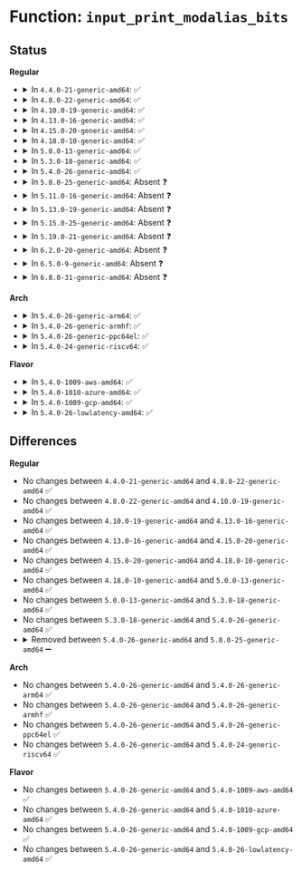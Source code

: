 # Function: <code>input_print_modalias_bits</code>

## Status
<b>Regular</b>
<ul>
<li>
<details>
<summary>In <code>4.4.0-21-generic-amd64</code>: ✅</summary>

```c
int input_print_modalias_bits(char * buf, int size, char name, long unsigned int * bm, unsigned int min_bit, unsigned int max_bit)
```

```json
{
  "name": "input_print_modalias_bits",
  "collision_type": "Unique Static",
  "inline_type": "No",
  "funcs": [
    {
      "addr": 18446744071585559344,
      "name": "input_print_modalias_bits",
      "external": false,
      "loc": "drivers/input/input.c:1318",
      "file": "drivers/input/input.c",
      "inline": "seen, unknown",
      "caller_inline": [],
      "caller_func": [
        "drivers/input/input.c:input_print_modalias",
        "drivers/input/input.c:input_print_modalias",
        "drivers/input/input.c:input_print_modalias",
        "drivers/input/input.c:input_print_modalias",
        "drivers/input/input.c:input_print_modalias",
        "drivers/input/input.c:input_print_modalias",
        "drivers/input/input.c:input_print_modalias",
        "drivers/input/input.c:input_print_modalias",
        "drivers/input/input.c:input_print_modalias"
      ]
    }
  ],
  "symbols": [
    {
      "addr": 18446744071585559344,
      "name": "input_print_modalias_bits",
      "section": ".text",
      "bind": "STB_LOCAL",
      "size": 189
    }
  ]
}
```
</details>
</li>
<li>
<details>
<summary>In <code>4.8.0-22-generic-amd64</code>: ✅</summary>

```c
int input_print_modalias_bits(char * buf, int size, char name, long unsigned int * bm, unsigned int min_bit, unsigned int max_bit)
```

```json
{
  "name": "input_print_modalias_bits",
  "collision_type": "Unique Static",
  "inline_type": "No",
  "funcs": [
    {
      "addr": 18446744071585953232,
      "name": "input_print_modalias_bits",
      "external": false,
      "loc": "drivers/input/input.c:1317",
      "file": "drivers/input/input.c",
      "inline": "seen, unknown",
      "caller_inline": [],
      "caller_func": [
        "drivers/input/input.c:input_print_modalias",
        "drivers/input/input.c:input_print_modalias",
        "drivers/input/input.c:input_print_modalias",
        "drivers/input/input.c:input_print_modalias",
        "drivers/input/input.c:input_print_modalias",
        "drivers/input/input.c:input_print_modalias",
        "drivers/input/input.c:input_print_modalias",
        "drivers/input/input.c:input_print_modalias",
        "drivers/input/input.c:input_print_modalias"
      ]
    }
  ],
  "symbols": [
    {
      "addr": 18446744071585953232,
      "name": "input_print_modalias_bits",
      "section": ".text",
      "bind": "STB_LOCAL",
      "size": 189
    }
  ]
}
```
</details>
</li>
<li>
<details>
<summary>In <code>4.10.0-19-generic-amd64</code>: ✅</summary>

```c
int input_print_modalias_bits(char * buf, int size, char name, long unsigned int * bm, unsigned int min_bit, unsigned int max_bit)
```

```json
{
  "name": "input_print_modalias_bits",
  "collision_type": "Unique Static",
  "inline_type": "No",
  "funcs": [
    {
      "addr": 18446744071586141632,
      "name": "input_print_modalias_bits",
      "external": false,
      "loc": "drivers/input/input.c:1317",
      "file": "drivers/input/input.c",
      "inline": "seen, unknown",
      "caller_inline": [],
      "caller_func": [
        "drivers/input/input.c:input_print_modalias",
        "drivers/input/input.c:input_print_modalias",
        "drivers/input/input.c:input_print_modalias",
        "drivers/input/input.c:input_print_modalias",
        "drivers/input/input.c:input_print_modalias",
        "drivers/input/input.c:input_print_modalias",
        "drivers/input/input.c:input_print_modalias",
        "drivers/input/input.c:input_print_modalias",
        "drivers/input/input.c:input_print_modalias"
      ]
    }
  ],
  "symbols": [
    {
      "addr": 18446744071586141632,
      "name": "input_print_modalias_bits",
      "section": ".text",
      "bind": "STB_LOCAL",
      "size": 189
    }
  ]
}
```
</details>
</li>
<li>
<details>
<summary>In <code>4.13.0-16-generic-amd64</code>: ✅</summary>

```c
int input_print_modalias_bits(char * buf, int size, char name, long unsigned int * bm, unsigned int min_bit, unsigned int max_bit)
```

```json
{
  "name": "input_print_modalias_bits",
  "collision_type": "Unique Static",
  "inline_type": "No",
  "funcs": [
    {
      "addr": 18446744071586230560,
      "name": "input_print_modalias_bits",
      "external": false,
      "loc": "drivers/input/input.c:1317",
      "file": "drivers/input/input.c",
      "inline": "seen, unknown",
      "caller_inline": [],
      "caller_func": [
        "drivers/input/input.c:input_print_modalias",
        "drivers/input/input.c:input_print_modalias",
        "drivers/input/input.c:input_print_modalias",
        "drivers/input/input.c:input_print_modalias",
        "drivers/input/input.c:input_print_modalias",
        "drivers/input/input.c:input_print_modalias",
        "drivers/input/input.c:input_print_modalias",
        "drivers/input/input.c:input_print_modalias",
        "drivers/input/input.c:input_print_modalias"
      ]
    }
  ],
  "symbols": [
    {
      "addr": 18446744071586230560,
      "name": "input_print_modalias_bits",
      "section": ".text",
      "bind": "STB_LOCAL",
      "size": 168
    }
  ]
}
```
</details>
</li>
<li>
<details>
<summary>In <code>4.15.0-20-generic-amd64</code>: ✅</summary>

```c
int input_print_modalias_bits(char * buf, int size, char name, long unsigned int * bm, unsigned int min_bit, unsigned int max_bit)
```

```json
{
  "name": "input_print_modalias_bits",
  "collision_type": "Unique Static",
  "inline_type": "No",
  "funcs": [
    {
      "addr": 18446744071586693920,
      "name": "input_print_modalias_bits",
      "external": false,
      "loc": "drivers/input/input.c:1311",
      "file": "drivers/input/input.c",
      "inline": "seen, unknown",
      "caller_inline": [],
      "caller_func": [
        "drivers/input/input.c:input_print_modalias",
        "drivers/input/input.c:input_print_modalias",
        "drivers/input/input.c:input_print_modalias",
        "drivers/input/input.c:input_print_modalias",
        "drivers/input/input.c:input_print_modalias",
        "drivers/input/input.c:input_print_modalias",
        "drivers/input/input.c:input_print_modalias",
        "drivers/input/input.c:input_print_modalias",
        "drivers/input/input.c:input_print_modalias"
      ]
    }
  ],
  "symbols": [
    {
      "addr": 18446744071586693920,
      "name": "input_print_modalias_bits",
      "section": ".text",
      "bind": "STB_LOCAL",
      "size": 168
    }
  ]
}
```
</details>
</li>
<li>
<details>
<summary>In <code>4.18.0-10-generic-amd64</code>: ✅</summary>

```c
int input_print_modalias_bits(char * buf, int size, char name, long unsigned int * bm, unsigned int min_bit, unsigned int max_bit)
```

```json
{
  "name": "input_print_modalias_bits",
  "collision_type": "Unique Static",
  "inline_type": "No",
  "funcs": [
    {
      "addr": 18446744071586960320,
      "name": "input_print_modalias_bits",
      "external": false,
      "loc": "drivers/input/input.c:1319",
      "file": "drivers/input/input.c",
      "inline": "seen, unknown",
      "caller_inline": [],
      "caller_func": [
        "drivers/input/input.c:input_print_modalias",
        "drivers/input/input.c:input_print_modalias",
        "drivers/input/input.c:input_print_modalias",
        "drivers/input/input.c:input_print_modalias",
        "drivers/input/input.c:input_print_modalias",
        "drivers/input/input.c:input_print_modalias",
        "drivers/input/input.c:input_print_modalias",
        "drivers/input/input.c:input_print_modalias",
        "drivers/input/input.c:input_print_modalias"
      ]
    }
  ],
  "symbols": [
    {
      "addr": 18446744071586960320,
      "name": "input_print_modalias_bits",
      "section": ".text",
      "bind": "STB_LOCAL",
      "size": 192
    }
  ]
}
```
</details>
</li>
<li>
<details>
<summary>In <code>5.0.0-13-generic-amd64</code>: ✅</summary>

```c
int input_print_modalias_bits(char * buf, int size, char name, long unsigned int * bm, unsigned int min_bit, unsigned int max_bit)
```

```json
{
  "name": "input_print_modalias_bits",
  "collision_type": "Unique Static",
  "inline_type": "No",
  "funcs": [
    {
      "addr": 18446744071587121184,
      "name": "input_print_modalias_bits",
      "external": false,
      "loc": "drivers/input/input.c:1319",
      "file": "drivers/input/input.c",
      "inline": "seen, unknown",
      "caller_inline": [],
      "caller_func": [
        "drivers/input/input.c:input_print_modalias",
        "drivers/input/input.c:input_print_modalias",
        "drivers/input/input.c:input_print_modalias",
        "drivers/input/input.c:input_print_modalias",
        "drivers/input/input.c:input_print_modalias",
        "drivers/input/input.c:input_print_modalias",
        "drivers/input/input.c:input_print_modalias",
        "drivers/input/input.c:input_print_modalias",
        "drivers/input/input.c:input_print_modalias"
      ]
    }
  ],
  "symbols": [
    {
      "addr": 18446744071587121184,
      "name": "input_print_modalias_bits",
      "section": ".text",
      "bind": "STB_LOCAL",
      "size": 192
    }
  ]
}
```
</details>
</li>
<li>
<details>
<summary>In <code>5.3.0-18-generic-amd64</code>: ✅</summary>

```c
int input_print_modalias_bits(char * buf, int size, char name, long unsigned int * bm, unsigned int min_bit, unsigned int max_bit)
```

```json
{
  "name": "input_print_modalias_bits",
  "collision_type": "Unique Static",
  "inline_type": "No",
  "funcs": [
    {
      "addr": 18446744071587385968,
      "name": "input_print_modalias_bits",
      "external": false,
      "loc": "drivers/input/input.c:1315",
      "file": "drivers/input/input.c",
      "inline": "seen, unknown",
      "caller_inline": [],
      "caller_func": [
        "drivers/input/input.c:input_print_modalias",
        "drivers/input/input.c:input_print_modalias",
        "drivers/input/input.c:input_print_modalias",
        "drivers/input/input.c:input_print_modalias",
        "drivers/input/input.c:input_print_modalias",
        "drivers/input/input.c:input_print_modalias",
        "drivers/input/input.c:input_print_modalias",
        "drivers/input/input.c:input_print_modalias",
        "drivers/input/input.c:input_print_modalias"
      ]
    }
  ],
  "symbols": [
    {
      "addr": 18446744071587385968,
      "name": "input_print_modalias_bits",
      "section": ".text",
      "bind": "STB_LOCAL",
      "size": 192
    }
  ]
}
```
</details>
</li>
<li>
<details>
<summary>In <code>5.4.0-26-generic-amd64</code>: ✅</summary>

```c
int input_print_modalias_bits(char * buf, int size, char name, long unsigned int * bm, unsigned int min_bit, unsigned int max_bit)
```

```json
{
  "name": "input_print_modalias_bits",
  "collision_type": "Unique Static",
  "inline_type": "No",
  "funcs": [
    {
      "addr": 18446744071587587872,
      "name": "input_print_modalias_bits",
      "external": false,
      "loc": "drivers/input/input.c:1346",
      "file": "drivers/input/input.c",
      "inline": "seen, unknown",
      "caller_inline": [],
      "caller_func": [
        "drivers/input/input.c:input_print_modalias",
        "drivers/input/input.c:input_print_modalias",
        "drivers/input/input.c:input_print_modalias",
        "drivers/input/input.c:input_print_modalias",
        "drivers/input/input.c:input_print_modalias",
        "drivers/input/input.c:input_print_modalias",
        "drivers/input/input.c:input_print_modalias",
        "drivers/input/input.c:input_print_modalias",
        "drivers/input/input.c:input_print_modalias"
      ]
    }
  ],
  "symbols": [
    {
      "addr": 18446744071587587872,
      "name": "input_print_modalias_bits",
      "section": ".text",
      "bind": "STB_LOCAL",
      "size": 192
    }
  ]
}
```
</details>
</li>
<li>
<details>
<summary>In <code>5.8.0-25-generic-amd64</code>: Absent ❓</summary>

```json
{
  "name": "input_print_modalias_bits",
  "collision_type": "Unique Static",
  "inline_type": "Full",
  "funcs": [
    {
      "addr": 18446744071588457447,
      "name": "input_print_modalias_bits",
      "external": false,
      "loc": "drivers/input/input.c:1344",
      "file": "drivers/input/input.c",
      "inline": "not declared, inlined",
      "caller_inline": [
        "drivers/input/input.c:input_print_modalias",
        "drivers/input/input.c:input_print_modalias",
        "drivers/input/input.c:input_print_modalias",
        "drivers/input/input.c:input_print_modalias",
        "drivers/input/input.c:input_print_modalias",
        "drivers/input/input.c:input_print_modalias",
        "drivers/input/input.c:input_print_modalias",
        "drivers/input/input.c:input_print_modalias",
        "drivers/input/input.c:input_print_modalias"
      ],
      "caller_func": []
    }
  ],
  "symbols": []
}
```
</details>
</li>
<li>
<details>
<summary>In <code>5.11.0-16-generic-amd64</code>: Absent ❓</summary>

```json
{
  "name": "input_print_modalias_bits",
  "collision_type": "Unique Static",
  "inline_type": "Full",
  "funcs": [
    {
      "addr": 18446744071588487911,
      "name": "input_print_modalias_bits",
      "external": false,
      "loc": "drivers/input/input.c:1348",
      "file": "drivers/input/input.c",
      "inline": "not declared, inlined",
      "caller_inline": [
        "drivers/input/input.c:input_print_modalias",
        "drivers/input/input.c:input_print_modalias",
        "drivers/input/input.c:input_print_modalias",
        "drivers/input/input.c:input_print_modalias",
        "drivers/input/input.c:input_print_modalias",
        "drivers/input/input.c:input_print_modalias",
        "drivers/input/input.c:input_print_modalias",
        "drivers/input/input.c:input_print_modalias",
        "drivers/input/input.c:input_print_modalias"
      ],
      "caller_func": []
    }
  ],
  "symbols": []
}
```
</details>
</li>
<li>
<details>
<summary>In <code>5.13.0-19-generic-amd64</code>: Absent ❓</summary>

```json
{
  "name": "input_print_modalias_bits",
  "collision_type": "Unique Static",
  "inline_type": "Full",
  "funcs": [
    {
      "addr": 18446744071588370403,
      "name": "input_print_modalias_bits",
      "external": false,
      "loc": "drivers/input/input.c:1348",
      "file": "drivers/input/input.c",
      "inline": "not declared, inlined",
      "caller_inline": [
        "drivers/input/input.c:input_print_modalias",
        "drivers/input/input.c:input_print_modalias",
        "drivers/input/input.c:input_print_modalias",
        "drivers/input/input.c:input_print_modalias",
        "drivers/input/input.c:input_print_modalias",
        "drivers/input/input.c:input_print_modalias",
        "drivers/input/input.c:input_print_modalias",
        "drivers/input/input.c:input_print_modalias",
        "drivers/input/input.c:input_print_modalias"
      ],
      "caller_func": []
    }
  ],
  "symbols": []
}
```
</details>
</li>
<li>
<details>
<summary>In <code>5.15.0-25-generic-amd64</code>: Absent ❓</summary>

```json
{
  "name": "input_print_modalias_bits",
  "collision_type": "Unique Static",
  "inline_type": "Full",
  "funcs": [
    {
      "addr": 18446744071589035043,
      "name": "input_print_modalias_bits",
      "external": false,
      "loc": "drivers/input/input.c:1348",
      "file": "drivers/input/input.c",
      "inline": "not declared, inlined",
      "caller_inline": [
        "drivers/input/input.c:input_print_modalias",
        "drivers/input/input.c:input_print_modalias",
        "drivers/input/input.c:input_print_modalias",
        "drivers/input/input.c:input_print_modalias",
        "drivers/input/input.c:input_print_modalias",
        "drivers/input/input.c:input_print_modalias",
        "drivers/input/input.c:input_print_modalias",
        "drivers/input/input.c:input_print_modalias",
        "drivers/input/input.c:input_print_modalias"
      ],
      "caller_func": []
    }
  ],
  "symbols": []
}
```
</details>
</li>
<li>
<details>
<summary>In <code>5.19.0-21-generic-amd64</code>: Absent ❓</summary>

```json
{
  "name": "input_print_modalias_bits",
  "collision_type": "Unique Static",
  "inline_type": "Full",
  "funcs": [
    {
      "addr": 18446744071590475690,
      "name": "input_print_modalias_bits",
      "external": false,
      "loc": "drivers/input/input.c:1395",
      "file": "drivers/input/input.c",
      "inline": "not declared, inlined",
      "caller_inline": [
        "drivers/input/input.c:input_print_modalias",
        "drivers/input/input.c:input_print_modalias",
        "drivers/input/input.c:input_print_modalias",
        "drivers/input/input.c:input_print_modalias",
        "drivers/input/input.c:input_print_modalias",
        "drivers/input/input.c:input_print_modalias",
        "drivers/input/input.c:input_print_modalias",
        "drivers/input/input.c:input_print_modalias",
        "drivers/input/input.c:input_print_modalias"
      ],
      "caller_func": []
    }
  ],
  "symbols": []
}
```
</details>
</li>
<li>
<details>
<summary>In <code>6.2.0-20-generic-amd64</code>: Absent ❓</summary>

```json
{
  "name": "input_print_modalias_bits",
  "collision_type": "Unique Static",
  "inline_type": "Full",
  "funcs": [
    {
      "addr": 18446744071592116778,
      "name": "input_print_modalias_bits",
      "external": false,
      "loc": "drivers/input/input.c:1374",
      "file": "drivers/input/input.c",
      "inline": "not declared, inlined",
      "caller_inline": [
        "drivers/input/input.c:input_print_modalias",
        "drivers/input/input.c:input_print_modalias",
        "drivers/input/input.c:input_print_modalias",
        "drivers/input/input.c:input_print_modalias",
        "drivers/input/input.c:input_print_modalias",
        "drivers/input/input.c:input_print_modalias",
        "drivers/input/input.c:input_print_modalias",
        "drivers/input/input.c:input_print_modalias",
        "drivers/input/input.c:input_print_modalias"
      ],
      "caller_func": []
    }
  ],
  "symbols": []
}
```
</details>
</li>
<li>
<details>
<summary>In <code>6.5.0-9-generic-amd64</code>: Absent ❓</summary>

```json
{
  "name": "input_print_modalias_bits",
  "collision_type": "Unique Static",
  "inline_type": "Full",
  "funcs": [
    {
      "addr": 18446744071592539962,
      "name": "input_print_modalias_bits",
      "external": false,
      "loc": "drivers/input/input.c:1377",
      "file": "drivers/input/input.c",
      "inline": "not declared, inlined",
      "caller_inline": [
        "drivers/input/input.c:input_print_modalias",
        "drivers/input/input.c:input_print_modalias",
        "drivers/input/input.c:input_print_modalias",
        "drivers/input/input.c:input_print_modalias",
        "drivers/input/input.c:input_print_modalias",
        "drivers/input/input.c:input_print_modalias",
        "drivers/input/input.c:input_print_modalias",
        "drivers/input/input.c:input_print_modalias",
        "drivers/input/input.c:input_print_modalias"
      ],
      "caller_func": []
    }
  ],
  "symbols": []
}
```
</details>
</li>
<li>
<details>
<summary>In <code>6.8.0-31-generic-amd64</code>: Absent ❓</summary>

```json
{
  "name": "input_print_modalias_bits",
  "collision_type": "Unique Static",
  "inline_type": "Full",
  "funcs": [
    {
      "addr": 18446744071593284410,
      "name": "input_print_modalias_bits",
      "external": false,
      "loc": "drivers/input/input.c:1377",
      "file": "drivers/input/input.c",
      "inline": "not declared, inlined",
      "caller_inline": [
        "drivers/input/input.c:input_print_modalias",
        "drivers/input/input.c:input_print_modalias",
        "drivers/input/input.c:input_print_modalias",
        "drivers/input/input.c:input_print_modalias",
        "drivers/input/input.c:input_print_modalias",
        "drivers/input/input.c:input_print_modalias",
        "drivers/input/input.c:input_print_modalias",
        "drivers/input/input.c:input_print_modalias",
        "drivers/input/input.c:input_print_modalias"
      ],
      "caller_func": []
    }
  ],
  "symbols": []
}
```
</details>
</li>
</ul>
<b>Arch</b>
<ul>
<li>
<details>
<summary>In <code>5.4.0-26-generic-arm64</code>: ✅</summary>

```c
int input_print_modalias_bits(char * buf, int size, char name, long unsigned int * bm, unsigned int min_bit, unsigned int max_bit)
```

```json
{
  "name": "input_print_modalias_bits",
  "collision_type": "Unique Static",
  "inline_type": "No",
  "funcs": [
    {
      "addr": 18446603336500729912,
      "name": "input_print_modalias_bits",
      "external": false,
      "loc": "drivers/input/input.c:1346",
      "file": "drivers/input/input.c",
      "inline": "seen, unknown",
      "caller_inline": [],
      "caller_func": [
        "drivers/input/input.c:input_print_modalias",
        "drivers/input/input.c:input_print_modalias",
        "drivers/input/input.c:input_print_modalias",
        "drivers/input/input.c:input_print_modalias",
        "drivers/input/input.c:input_print_modalias",
        "drivers/input/input.c:input_print_modalias",
        "drivers/input/input.c:input_print_modalias",
        "drivers/input/input.c:input_print_modalias",
        "drivers/input/input.c:input_print_modalias"
      ]
    }
  ],
  "symbols": [
    {
      "addr": 18446603336500729912,
      "name": "input_print_modalias_bits",
      "section": ".text",
      "bind": "STB_LOCAL",
      "size": 268
    }
  ]
}
```
</details>
</li>
<li>
<details>
<summary>In <code>5.4.0-26-generic-armhf</code>: ✅</summary>

```c
int input_print_modalias_bits(char * buf, int size, char name, long unsigned int * bm, unsigned int min_bit, unsigned int max_bit)
```

```json
{
  "name": "input_print_modalias_bits",
  "collision_type": "Unique Static",
  "inline_type": "No",
  "funcs": [
    {
      "addr": 3233252716,
      "name": "input_print_modalias_bits",
      "external": false,
      "loc": "drivers/input/input.c:1346",
      "file": "drivers/input/input.c",
      "inline": "seen, unknown",
      "caller_inline": [],
      "caller_func": [
        "drivers/input/input.c:input_print_modalias",
        "drivers/input/input.c:input_print_modalias",
        "drivers/input/input.c:input_print_modalias",
        "drivers/input/input.c:input_print_modalias",
        "drivers/input/input.c:input_print_modalias",
        "drivers/input/input.c:input_print_modalias",
        "drivers/input/input.c:input_print_modalias",
        "drivers/input/input.c:input_print_modalias",
        "drivers/input/input.c:input_print_modalias"
      ]
    }
  ],
  "symbols": [
    {
      "addr": 3233252716,
      "name": "input_print_modalias_bits",
      "section": ".text",
      "bind": "STB_LOCAL",
      "size": 204
    }
  ]
}
```
</details>
</li>
<li>
<details>
<summary>In <code>5.4.0-26-generic-ppc64el</code>: ✅</summary>

```c
int input_print_modalias_bits(char * buf, int size, char name, long unsigned int * bm, unsigned int min_bit, unsigned int max_bit)
```

```json
{
  "name": "input_print_modalias_bits",
  "collision_type": "Unique Static",
  "inline_type": "No",
  "funcs": [
    {
      "addr": 13835058055294176240,
      "name": "input_print_modalias_bits",
      "external": false,
      "loc": "drivers/input/input.c:1346",
      "file": "drivers/input/input.c",
      "inline": "seen, unknown",
      "caller_inline": [],
      "caller_func": [
        "drivers/input/input.c:input_print_modalias",
        "drivers/input/input.c:input_print_modalias",
        "drivers/input/input.c:input_print_modalias",
        "drivers/input/input.c:input_print_modalias",
        "drivers/input/input.c:input_print_modalias",
        "drivers/input/input.c:input_print_modalias",
        "drivers/input/input.c:input_print_modalias",
        "drivers/input/input.c:input_print_modalias",
        "drivers/input/input.c:input_print_modalias"
      ]
    }
  ],
  "symbols": [
    {
      "addr": 13835058055294176240,
      "name": "input_print_modalias_bits",
      "section": ".text",
      "bind": "STB_LOCAL",
      "size": 368
    }
  ]
}
```
</details>
</li>
<li>
<details>
<summary>In <code>5.4.0-24-generic-riscv64</code>: ✅</summary>

```c
int input_print_modalias_bits(char * buf, int size, char name, long unsigned int * bm, unsigned int min_bit, unsigned int max_bit)
```

```json
{
  "name": "input_print_modalias_bits",
  "collision_type": "Unique Static",
  "inline_type": "No",
  "funcs": [
    {
      "addr": 18446743936277574386,
      "name": "input_print_modalias_bits",
      "external": false,
      "loc": "drivers/input/input.c:1346",
      "file": "drivers/input/input.c",
      "inline": "seen, unknown",
      "caller_inline": [],
      "caller_func": [
        "drivers/input/input.c:input_print_modalias",
        "drivers/input/input.c:input_print_modalias",
        "drivers/input/input.c:input_print_modalias",
        "drivers/input/input.c:input_print_modalias",
        "drivers/input/input.c:input_print_modalias",
        "drivers/input/input.c:input_print_modalias",
        "drivers/input/input.c:input_print_modalias",
        "drivers/input/input.c:input_print_modalias",
        "drivers/input/input.c:input_print_modalias"
      ]
    }
  ],
  "symbols": [
    {
      "addr": 18446743936277574386,
      "name": "input_print_modalias_bits",
      "section": ".text",
      "bind": "STB_LOCAL",
      "size": 204
    }
  ]
}
```
</details>
</li>
</ul>
<b>Flavor</b>
<ul>
<li>
<details>
<summary>In <code>5.4.0-1009-aws-amd64</code>: ✅</summary>

```c
int input_print_modalias_bits(char * buf, int size, char name, long unsigned int * bm, unsigned int min_bit, unsigned int max_bit)
```

```json
{
  "name": "input_print_modalias_bits",
  "collision_type": "Unique Static",
  "inline_type": "No",
  "funcs": [
    {
      "addr": 18446744071587280688,
      "name": "input_print_modalias_bits",
      "external": false,
      "loc": "drivers/input/input.c:1346",
      "file": "drivers/input/input.c",
      "inline": "seen, unknown",
      "caller_inline": [],
      "caller_func": [
        "drivers/input/input.c:input_print_modalias",
        "drivers/input/input.c:input_print_modalias",
        "drivers/input/input.c:input_print_modalias",
        "drivers/input/input.c:input_print_modalias",
        "drivers/input/input.c:input_print_modalias",
        "drivers/input/input.c:input_print_modalias",
        "drivers/input/input.c:input_print_modalias",
        "drivers/input/input.c:input_print_modalias",
        "drivers/input/input.c:input_print_modalias"
      ]
    }
  ],
  "symbols": [
    {
      "addr": 18446744071587280688,
      "name": "input_print_modalias_bits",
      "section": ".text",
      "bind": "STB_LOCAL",
      "size": 192
    }
  ]
}
```
</details>
</li>
<li>
<details>
<summary>In <code>5.4.0-1010-azure-amd64</code>: ✅</summary>

```c
int input_print_modalias_bits(char * buf, int size, char name, long unsigned int * bm, unsigned int min_bit, unsigned int max_bit)
```

```json
{
  "name": "input_print_modalias_bits",
  "collision_type": "Unique Static",
  "inline_type": "No",
  "funcs": [
    {
      "addr": 18446744071587049120,
      "name": "input_print_modalias_bits",
      "external": false,
      "loc": "drivers/input/input.c:1346",
      "file": "drivers/input/input.c",
      "inline": "seen, unknown",
      "caller_inline": [],
      "caller_func": [
        "drivers/input/input.c:input_print_modalias",
        "drivers/input/input.c:input_print_modalias",
        "drivers/input/input.c:input_print_modalias",
        "drivers/input/input.c:input_print_modalias",
        "drivers/input/input.c:input_print_modalias",
        "drivers/input/input.c:input_print_modalias",
        "drivers/input/input.c:input_print_modalias",
        "drivers/input/input.c:input_print_modalias",
        "drivers/input/input.c:input_print_modalias"
      ]
    }
  ],
  "symbols": [
    {
      "addr": 18446744071587049120,
      "name": "input_print_modalias_bits",
      "section": ".text",
      "bind": "STB_LOCAL",
      "size": 192
    }
  ]
}
```
</details>
</li>
<li>
<details>
<summary>In <code>5.4.0-1009-gcp-amd64</code>: ✅</summary>

```c
int input_print_modalias_bits(char * buf, int size, char name, long unsigned int * bm, unsigned int min_bit, unsigned int max_bit)
```

```json
{
  "name": "input_print_modalias_bits",
  "collision_type": "Unique Static",
  "inline_type": "No",
  "funcs": [
    {
      "addr": 18446744071587539120,
      "name": "input_print_modalias_bits",
      "external": false,
      "loc": "drivers/input/input.c:1346",
      "file": "drivers/input/input.c",
      "inline": "seen, unknown",
      "caller_inline": [],
      "caller_func": [
        "drivers/input/input.c:input_print_modalias",
        "drivers/input/input.c:input_print_modalias",
        "drivers/input/input.c:input_print_modalias",
        "drivers/input/input.c:input_print_modalias",
        "drivers/input/input.c:input_print_modalias",
        "drivers/input/input.c:input_print_modalias",
        "drivers/input/input.c:input_print_modalias",
        "drivers/input/input.c:input_print_modalias",
        "drivers/input/input.c:input_print_modalias"
      ]
    }
  ],
  "symbols": [
    {
      "addr": 18446744071587539120,
      "name": "input_print_modalias_bits",
      "section": ".text",
      "bind": "STB_LOCAL",
      "size": 192
    }
  ]
}
```
</details>
</li>
<li>
<details>
<summary>In <code>5.4.0-26-lowlatency-amd64</code>: ✅</summary>

```c
int input_print_modalias_bits(char * buf, int size, char name, long unsigned int * bm, unsigned int min_bit, unsigned int max_bit)
```

```json
{
  "name": "input_print_modalias_bits",
  "collision_type": "Unique Static",
  "inline_type": "No",
  "funcs": [
    {
      "addr": 18446744071587650304,
      "name": "input_print_modalias_bits",
      "external": false,
      "loc": "drivers/input/input.c:1346",
      "file": "drivers/input/input.c",
      "inline": "seen, unknown",
      "caller_inline": [],
      "caller_func": [
        "drivers/input/input.c:input_print_modalias",
        "drivers/input/input.c:input_print_modalias",
        "drivers/input/input.c:input_print_modalias",
        "drivers/input/input.c:input_print_modalias",
        "drivers/input/input.c:input_print_modalias",
        "drivers/input/input.c:input_print_modalias",
        "drivers/input/input.c:input_print_modalias",
        "drivers/input/input.c:input_print_modalias",
        "drivers/input/input.c:input_print_modalias"
      ]
    }
  ],
  "symbols": [
    {
      "addr": 18446744071587650304,
      "name": "input_print_modalias_bits",
      "section": ".text",
      "bind": "STB_LOCAL",
      "size": 192
    }
  ]
}
```
</details>
</li>
</ul>

## Differences
<b>Regular</b>
<ul>
<li>
No changes between <code>4.4.0-21-generic-amd64</code> and <code>4.8.0-22-generic-amd64</code> ✅
</li>
<li>
No changes between <code>4.8.0-22-generic-amd64</code> and <code>4.10.0-19-generic-amd64</code> ✅
</li>
<li>
No changes between <code>4.10.0-19-generic-amd64</code> and <code>4.13.0-16-generic-amd64</code> ✅
</li>
<li>
No changes between <code>4.13.0-16-generic-amd64</code> and <code>4.15.0-20-generic-amd64</code> ✅
</li>
<li>
No changes between <code>4.15.0-20-generic-amd64</code> and <code>4.18.0-10-generic-amd64</code> ✅
</li>
<li>
No changes between <code>4.18.0-10-generic-amd64</code> and <code>5.0.0-13-generic-amd64</code> ✅
</li>
<li>
No changes between <code>5.0.0-13-generic-amd64</code> and <code>5.3.0-18-generic-amd64</code> ✅
</li>
<li>
No changes between <code>5.3.0-18-generic-amd64</code> and <code>5.4.0-26-generic-amd64</code> ✅
</li>
<li>
<details>
<summary>Removed between <code>5.4.0-26-generic-amd64</code> and <code>5.8.0-25-generic-amd64</code> ➖</summary>

```c
int input_print_modalias_bits(char * buf, int size, char name, long unsigned int * bm, unsigned int min_bit, unsigned int max_bit)
```
</details>
</li>
</ul>
<b>Arch</b>
<ul>
<li>
No changes between <code>5.4.0-26-generic-amd64</code> and <code>5.4.0-26-generic-arm64</code> ✅
</li>
<li>
No changes between <code>5.4.0-26-generic-amd64</code> and <code>5.4.0-26-generic-armhf</code> ✅
</li>
<li>
No changes between <code>5.4.0-26-generic-amd64</code> and <code>5.4.0-26-generic-ppc64el</code> ✅
</li>
<li>
No changes between <code>5.4.0-26-generic-amd64</code> and <code>5.4.0-24-generic-riscv64</code> ✅
</li>
</ul>
<b>Flavor</b>
<ul>
<li>
No changes between <code>5.4.0-26-generic-amd64</code> and <code>5.4.0-1009-aws-amd64</code> ✅
</li>
<li>
No changes between <code>5.4.0-26-generic-amd64</code> and <code>5.4.0-1010-azure-amd64</code> ✅
</li>
<li>
No changes between <code>5.4.0-26-generic-amd64</code> and <code>5.4.0-1009-gcp-amd64</code> ✅
</li>
<li>
No changes between <code>5.4.0-26-generic-amd64</code> and <code>5.4.0-26-lowlatency-amd64</code> ✅
</li>
</ul>
